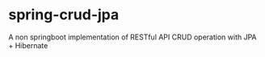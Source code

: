 # spring-crud-jpa
A non springboot implementation of RESTful API CRUD operation with JPA + Hibernate
